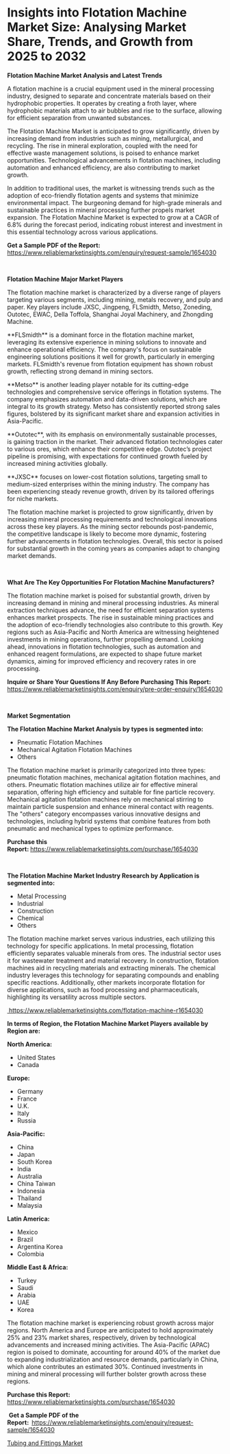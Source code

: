 <p><h1>Insights into Flotation Machine Market Size: Analysing Market Share, Trends, and Growth from 2025 to 2032</h1></p><p><strong>Flotation Machine Market Analysis and Latest Trends</strong></p>
<p><p>A flotation machine is a crucial equipment used in the mineral processing industry, designed to separate and concentrate materials based on their hydrophobic properties. It operates by creating a froth layer, where hydrophobic materials attach to air bubbles and rise to the surface, allowing for efficient separation from unwanted substances.</p><p>The Flotation Machine Market is anticipated to grow significantly, driven by increasing demand from industries such as mining, metallurgical, and recycling. The rise in mineral exploration, coupled with the need for effective waste management solutions, is poised to enhance market opportunities. Technological advancements in flotation machines, including automation and enhanced efficiency, are also contributing to market growth.</p><p>In addition to traditional uses, the market is witnessing trends such as the adoption of eco-friendly flotation agents and systems that minimize environmental impact. The burgeoning demand for high-grade minerals and sustainable practices in mineral processing further propels market expansion. The Flotation Machine Market is expected to grow at a CAGR of 6.8% during the forecast period, indicating robust interest and investment in this essential technology across various applications.</p></p>
<p><strong>Get a Sample PDF of the Report:&nbsp;</strong> <a href="https://www.reliablemarketinsights.com/enquiry/request-sample/1654030?utm_campaign=2538&utm_medium=2&utm_source=Github&utm_content=ia&utm_term=07032025&utm_id=flotation-machine">https://www.reliablemarketinsights.com/enquiry/request-sample/1654030</a></p>
<p>&nbsp;</p>
<p><strong>Flotation Machine Major Market Players</strong></p>
<p><p>The flotation machine market is characterized by a diverse range of players targeting various segments, including mining, metals recovery, and pulp and paper. Key players include JXSC, Jingpeng, FLSmidth, Metso, Zoneding, Outotec, EWAC, Della Toffola, Shanghai Joyal Machinery, and Zhongding Machine.</p><p>**FLSmidth** is a dominant force in the flotation machine market, leveraging its extensive experience in mining solutions to innovate and enhance operational efficiency. The company's focus on sustainable engineering solutions positions it well for growth, particularly in emerging markets. FLSmidth's revenue from flotation equipment has shown robust growth, reflecting strong demand in mining sectors.</p><p>**Metso** is another leading player notable for its cutting-edge technologies and comprehensive service offerings in flotation systems. The company emphasizes automation and data-driven solutions, which are integral to its growth strategy. Metso has consistently reported strong sales figures, bolstered by its significant market share and expansion activities in Asia-Pacific.</p><p>**Outotec**, with its emphasis on environmentally sustainable processes, is gaining traction in the market. Their advanced flotation technologies cater to various ores, which enhance their competitive edge. Outotec’s project pipeline is promising, with expectations for continued growth fueled by increased mining activities globally.</p><p>**JXSC** focuses on lower-cost flotation solutions, targeting small to medium-sized enterprises within the mining industry. The company has been experiencing steady revenue growth, driven by its tailored offerings for niche markets. </p><p>The flotation machine market is projected to grow significantly, driven by increasing mineral processing requirements and technological innovations across these key players. As the mining sector rebounds post-pandemic, the competitive landscape is likely to become more dynamic, fostering further advancements in flotation technologies. Overall, this sector is poised for substantial growth in the coming years as companies adapt to changing market demands.</p></p>
<p>&nbsp;</p>
<p><strong>What Are The Key Opportunities For Flotation Machine Manufacturers?</strong></p>
<p><p>The flotation machine market is poised for substantial growth, driven by increasing demand in mining and mineral processing industries. As mineral extraction techniques advance, the need for efficient separation systems enhances market prospects. The rise in sustainable mining practices and the adoption of eco-friendly technologies also contribute to this growth. Key regions such as Asia-Pacific and North America are witnessing heightened investments in mining operations, further propelling demand. Looking ahead, innovations in flotation technologies, such as automation and enhanced reagent formulations, are expected to shape future market dynamics, aiming for improved efficiency and recovery rates in ore processing.</p></p>
<p><strong>Inquire or Share Your Questions If Any Before Purchasing This Report:</strong> <a href="https://www.reliablemarketinsights.com/enquiry/pre-order-enquiry/1654030?utm_campaign=2538&utm_medium=2&utm_source=Github&utm_content=ia&utm_term=07032025&utm_id=flotation-machine">https://www.reliablemarketinsights.com/enquiry/pre-order-enquiry/1654030</a></p>
<p>&nbsp;</p>
<p><strong>Market Segmentation</strong></p>
<p><strong>The Flotation Machine Market Analysis by types is segmented into:</strong></p>
<p><ul><li>Pneumatic Flotation Machines</li><li>Mechanical Agitation Flotation Machines</li><li>Others</li></ul></p>
<p><p>The flotation machine market is primarily categorized into three types: pneumatic flotation machines, mechanical agitation flotation machines, and others. Pneumatic flotation machines utilize air for effective mineral separation, offering high efficiency and suitable for fine particle recovery. Mechanical agitation flotation machines rely on mechanical stirring to maintain particle suspension and enhance mineral contact with reagents. The "others" category encompasses various innovative designs and technologies, including hybrid systems that combine features from both pneumatic and mechanical types to optimize performance.</p></p>
<p><strong>Purchase this Report:&nbsp;</strong><a href="https://www.reliablemarketinsights.com/purchase/1654030?utm_campaign=2538&utm_medium=2&utm_source=Github&utm_content=ia&utm_term=07032025&utm_id=flotation-machine">https://www.reliablemarketinsights.com/purchase/1654030</a></p>
<p>&nbsp;</p>
<p><strong>The Flotation Machine Market Industry Research by Application is segmented into:</strong></p>
<p><ul><li>Metal Processing</li><li>Industrial</li><li>Construction</li><li>Chemical</li><li>Others</li></ul></p>
<p><p>The flotation machine market serves various industries, each utilizing this technology for specific applications. In metal processing, flotation efficiently separates valuable minerals from ores. The industrial sector uses it for wastewater treatment and material recovery. In construction, flotation machines aid in recycling materials and extracting minerals. The chemical industry leverages this technology for separating compounds and enabling specific reactions. Additionally, other markets incorporate flotation for diverse applications, such as food processing and pharmaceuticals, highlighting its versatility across multiple sectors.</p></p>
<p><a href="https://www.reliablemarketinsights.com/flotation-machine-r1654030?utm_campaign=2538&utm_medium=2&utm_source=Github&utm_content=ia&utm_term=07032025&utm_id=flotation-machine">&nbsp;https://www.reliablemarketinsights.com/flotation-machine-r1654030</a></p>
<p><strong>In terms of Region, the Flotation Machine Market Players available by Region are:</strong></p>
<p>
    <p> <strong> North America: </strong>
        <ul>
            <li>United States</li>
            <li>Canada</li>
        </ul>
        </p> 
    <p> <strong> Europe: </strong>
        <ul>
            <li>Germany</li>
            <li>France</li>
            <li>U.K.</li>
            <li>Italy</li>
            <li>Russia</li>
        </ul>
        </p> 
    <p> <strong> Asia-Pacific: </strong>
        <ul>
            <li>China</li>
            <li>Japan</li>
            <li>South Korea</li>
            <li>India</li>
            <li>Australia</li>
            <li>China Taiwan</li>
            <li>Indonesia</li>
            <li>Thailand</li>
            <li>Malaysia</li>
        </ul>
        </p> 
    <p> <strong> Latin America: </strong>
        <ul>
            <li>Mexico</li>
            <li>Brazil</li>
            <li>Argentina Korea</li>
            <li>Colombia</li>
        </ul>
        </p> 
    <p> <strong> Middle East & Africa: </strong>
        <ul>
            <li>Turkey</li>
            <li>Saudi</li>
            <li>Arabia</li>
            <li>UAE</li>
            <li>Korea</li>
        </ul>
    </p>
    </p>
<p><p>The flotation machine market is experiencing robust growth across major regions. North America and Europe are anticipated to hold approximately 25% and 23% market shares, respectively, driven by technological advancements and increased mining activities. The Asia-Pacific (APAC) region is poised to dominate, accounting for around 40% of the market due to expanding industrialization and resource demands, particularly in China, which alone contributes an estimated 30%. Continued investments in mining and mineral processing will further bolster growth across these regions.</p></p>
<p><strong>Purchase this Report: </strong><a href="https://www.reliablemarketinsights.com/purchase/1654030?utm_campaign=2538&utm_medium=2&utm_source=Github&utm_content=ia&utm_term=07032025&utm_id=flotation-machine">https://www.reliablemarketinsights.com/purchase/1654030</a></p>
<p>&nbsp;<strong>Get a Sample PDF of the Report:&nbsp;&nbsp;</strong><a href="https://www.reliablemarketinsights.com/enquiry/request-sample/1654030?utm_campaign=2538&utm_medium=2&utm_source=Github&utm_content=ia&utm_term=07032025&utm_id=flotation-machine">https://www.reliablemarketinsights.com/enquiry/request-sample/1654030</a></p>
<p><strong></strong></p>
<p><p><a href="https://github.com/leopardmicheal7019/Market-Research-Report-List-1/blob/main/tubing-and-fittings-market.md?utm_campaign=2538&utm_medium=2&utm_source=Github&utm_content=ia&utm_term=07032025&utm_id=flotation-machine">Tubing and Fittings Market</a></p></p>